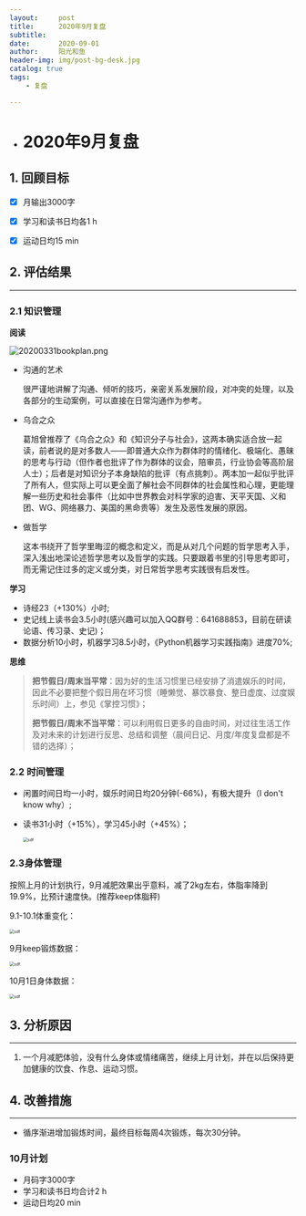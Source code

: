 ```yaml
---
layout:     post
title:      2020年9月复盘
subtitle:   
date:       2020-09-01
author:     阳光和鱼
header-img: img/post-bg-desk.jpg
catalog: true
tags:
    - 复盘

---
```


- # 2020年9月复盘

  

## 1. 回顾目标

- [x] 月输出3000字
- [x] 学习和读书日均各1 h
- [x] 运动日均15 min

  

## 2. 评估结果

-----

### 2.1 知识管理

**阅读**

![20200331bookplan.png](https://i.niupic.com/images/2020/10/01/8KSO.png)

- 沟通的艺术

  很严谨地讲解了沟通、倾听的技巧，亲密关系发展阶段，对冲突的处理，以及各部分的生动案例，可以直接在日常沟通作为参考。

- 乌合之众

  葛旭曾推荐了《乌合之众》和《知识分子与社会》，这两本确实适合放一起读，前者说的是对多数人——即普通大众作为群体时的情绪化、极端化、愚昧的思考与行动（但作者也批评了作为群体的议会，陪审员，行业协会等高阶层人士）；后者是对知识分子本身缺陷的批评（有点挑刺）。两本加一起似乎批评了所有人，但实际上可以更全面了解社会不同群体的社会属性和心理，更能理解一些历史和社会事件（比如中世界教会对科学家的迫害、天平天国、义和团、WG、网络暴力、美国的黑命贵等）发生及恶性发展的原因。

- 做哲学

  这本书绕开了哲学里晦涩的概念和定义，而是从对几个问题的哲学思考入手，深入浅出地深论述哲学思考以及哲学的实践。只要跟着书里的引导思考即可，而无需记住过多的定义或分类，对日常哲学思考实践很有启发性。

**学习**

  - 诗经23（+130%）小时;
  - 史记线上读书会3.5小时(感兴趣可以加入QQ群号：641688853，目前在研读论语、传习录、史记)；
  - 数据分析10小时，机器学习8.5小时，《Python机器学习实践指南》进度70%;

**思维**

> **把节假日/周末当平常**：因为好的生活习惯里已经安排了消遣娱乐的时间，因此不必要把整个假日用在坏习惯（睡懒觉、暴饮暴食、整日虚度、过度娱乐时间）上，参见《掌控习惯》；
>
> **把节假日/周末不当平常**：可以利用假日更多的自由时间，对过往生活工作及对未来的计划进行反思、总结和调整（晨间日记、月度/年度复盘都是不错的选择）；

### 2.2 时间管理

- 闲置时间日均一小时，娱乐时间日均20分钟(-66%)，有极大提升（I don't know why）;

- 读书31小时（+15%），学习45小时（+45%）；

  <img src="https://i.niupic.com/images/2020/10/01/8KTb.jpg" alt="sdf" style="zoom:50%;" />

### 2.3身体管理

按照上月的计划执行，9月减肥效果出乎意料，减了2kg左右，体脂率降到19.9%，比预计速度快。(推荐keep体脂秤)

9.1-10.1体重变化：

<img src="https://i.niupic.com/images/2020/10/01/8KUi.jpg" alt="sdf" style="zoom:50%;" />

9月keep锻炼数据：

<img src="https://i.niupic.com/images/2020/10/01/8KUN.png" alt="sdf" style="zoom:50%;" />

10月1日身体数据：

<img src="https://i.niupic.com/images/2020/10/01/8KUg.jpg" alt="sdf" style="zoom:50%;" />

## 3. 分析原因

----

1. 一个月减肥体验，没有什么身体或情绪痛苦，继续上月计划，并在以后保持更加健康的饮食、作息、运动习惯。

   

## 4. 改善措施

----

   - 循序渐进增加锻炼时间，最终目标每周4次锻炼，每次30分钟。


### 10月计划

- 月码字3000字
- 学习和读书日均合计2 h
- 运动日均20 min
